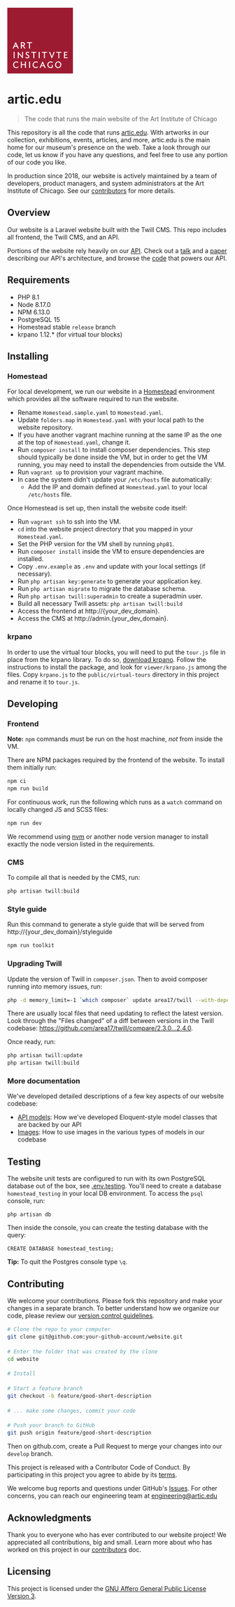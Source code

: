 ![Art Institute of Chicago](https://raw.githubusercontent.com/Art-Institute-of-Chicago/template/master/aic-logo.gif)

# artic.edu
> The code that runs the main website of the Art Institute of Chicago

This repository is all the code that runs [artic.edu](https://www.artic.edu/). With artworks in our collection, exhibitions, events, articles, and more, artic.edu is the main home for our museum's presence on the web. Take a look through our code, let us know if you have any questions, and feel free to use any portion of our code you like.

In production since 2018, our website is actively maintained by a team of developers, product managers, and system administrators at the Art Institute of Chicago. See our [contributors](CONTRIBUTORS.md) for more details.



## Overview

Our website is a Laravel website built with the Twill CMS. This repo includes all frontend, the Twill CMS, and an API.

Portions of the website rely heavily on our [API](https://api.artic.edu). Check out a [talk](https://www.youtube.com/watch?v=bGXh5qkOjnQ) and a [paper](https://mw19.mwconf.org/paper/building-a-data-hub-microservices-apis-and-system-integration-at-the-art-institute-of-chicago/) describing our API's architecture, and browse the [code](https://github.com/orgs/art-institute-of-chicago/repositories?q=data-*&type=&language=&sort=) that powers our API.



## Requirements

* PHP 8.1
* Node 8.17.0
* NPM 6.13.0
* PostgreSQL 15
* Homestead stable `release` branch
* krpano 1.12.* (for virtual tour blocks)



## Installing

### Homestead

For local development, we run our website in a [Homestead](https://laravel.com/docs/master/homestead) environment which provides all the software required to run the website.

* Rename `Homestead.sample.yaml` to `Homestead.yaml`.
* Update `folders.map` in `Homestead.yaml` with your local path to the website repository.
* If you have another vagrant machine running at the same IP as the one at the top of `Homestead.yaml`, change it.
* Run `composer install` to install composer dependencies. This step should typically be done inside the VM, but in order to get the VM running, you may need to install the dependencies from outside the VM.
* Run `vagrant up` to provision your vagrant machine.
* In case the system didn't update your `/etc/hosts` file automatically:
  * Add the IP and domain defined at `Homestead.yaml` to your local `/etc/hosts` file.

Once Homestead is set up, then install the website code itself:

* Run `vagrant ssh` to ssh into the VM.
* `cd` into the website project directory that you mapped in your `Homestead.yaml`.
* Set the PHP version for the VM shell by running `php81`.
* Run `composer install` inside the VM to ensure dependencies are installed.
* Copy `.env.example` as `.env` and update with your local settings (if necessary).
* Run `php artisan key:generate` to generate your application key.
* Run `php artisan migrate` to migrate the database schema.
* Run `php artisan twill:superadmin` to create a superadmin user.
* Build all necessary Twill assets: `php artisan twill:build`
* Access the frontend at http://{your_dev_domain}.
* Access the CMS at http://admin.{your_dev_domain}.

### krpano
In order to use the virtual tour blocks, you will need to put the `tour.js` file in place from the krpano library. To do so, [download krpano](https://krpano.com/download/). Follow the instructions to install the package, and look for `viewer/krpano.js` among the files. Copy `krpano.js` to the `public/virtual-tours` directory in this project and rename it to `tour.js`.

## Developing

### Frontend

__Note:__ `npm` commands must be run on the host machine, *not* from inside the VM.

There are NPM packages required by the frontend of the website. To install them initially run:

```bash
npm ci
npm run build
```

For continuous work, run the following which runs as a `watch` command on locally changed JS and SCSS files:

```bash
npm run dev
```

We recommend using [nvm](https://github.com/nvm-sh/nvm) or another node version manager to install exactly the node version listed in the requirements.


### CMS

To compile all that is needed by the CMS, run:

```bash
php artisan twill:build
```


### Style guide

Run this command to generate a style guide that will be served from http://{your_dev_domain}/styleguide

```bash
npm run toolkit
```


### Upgrading Twill

Update the version of Twill in `composer.json`. Then to avoid composer running into memory issues, run:

```bash
php -d memory_limit=-1 `which composer` update area17/twill --with-dependencies --optimize-autoloader
```

There are usually local files that need updating to reflect the latest version. Look through the "Files changed" of a diff between versions in the Twill codebase: https://github.com/area17/twill/compare/2.3.0...2.4.0.

Once ready, run:

```bash
php artisan twill:update
php artisan twill:build
```


### More documentation

We've developed detailed descriptions of a few key aspects of our website codebase:

* [API models](docs/apiModels.md): How we've developed Eloquent-style model classes that are backed by our API
* [Images](docs/images.md): How to use images in the various types of models in our codebase

## Testing

The website unit tests are configured to run with its own PostgreSQL database out of the box,
see [.env.testing](.env.testing). You'll need to create a database `homestead_testing` in your local
DB environment. To access the `psql` console, run:
```
php artisan db
```

Then inside the console, you can create the testing database with the query:
```
CREATE DATABASE homestead_testing;
```

__Tip:__ To quit the Postgres console type `\q`.


## Contributing

We welcome your contributions. Please fork this repository and make your changes in a separate branch. To better understand how we organize our code, please review our [version control guidelines](https://docs.google.com/document/d/1B-27HBUc6LDYHwvxp3ILUcPTo67VFIGwo5Hiq4J9Jjw).

```bash
# Clone the repo to your computer
git clone git@github.com:your-github-account/website.git

# Enter the folder that was created by the clone
cd website

# Install

# Start a feature branch
git checkout -b feature/good-short-description

# ... make some changes, commit your code

# Push your branch to GitHub
git push origin feature/good-short-description
```

Then on github.com, create a Pull Request to merge your changes into our `develop` branch.

This project is released with a Contributor Code of Conduct. By participating in this project you agree to abide by its [terms](CODE_OF_CONDUCT.md).

We welcome bug reports and questions under GitHub's [Issues](issues). For other concerns, you can reach our engineering team at [engineering@artic.edu](mailto:engineering@artic.edu)



## Acknowledgments

Thank you to everyone who has ever contributed to our website project! We appreciated all contributions, big and small. Learn more about who has worked on this project in our [contributors](CONTRIBUTORS.md) doc.



## Licensing

This project is licensed under the [GNU Affero General Public License Version 3](LICENSE).
